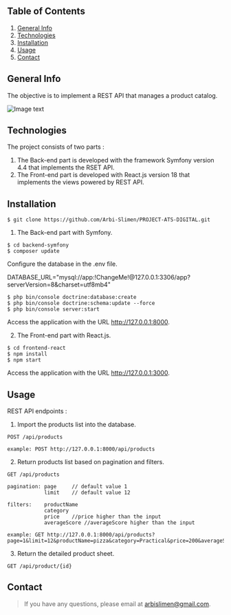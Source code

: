 ## Table of Contents
1. [General Info](#general-info)
2. [Technologies](#technologies)
3. [Installation](#installation)
4. [Usage](#usage)
5. [Contact](#contact)
## General Info
The objective is to implement a REST API that manages a product catalog.

![Image text](https://www.ats-digital.com/wp-content/themes/ats-digital-theme/theme/images/logos/Logo-T.png)

## Technologies
The project consists of two parts :
1. The Back-end part is developed with the framework Symfony version 4.4 that implements the RSET API.
2. The Front-end part is developed with React.js version 18 that implements the views powered by REST API.
## Installation
```
$ git clone https://github.com/Arbi-Slimen/PROJECT-ATS-DIGITAL.git
```
1. The Back-end part with Symfony.
```
$ cd backend-symfony
$ composer update
```
Configure the database in the .env file.

DATABASE_URL="mysql://app:!ChangeMe!@127.0.0.1:3306/app?serverVersion=8&charset=utf8mb4"
```
$ php bin/console doctrine:database:create
$ php bin/console doctrine:schema:update --force
$ php bin/console server:start
```
Access the application with the URL http://127.0.0.1:8000.

2. The Front-end part with React.js.
```
$ cd frontend-react
$ npm install
$ npm start
```
Access the application with the URL http://127.0.0.1:3000.
## Usage
REST API endpoints :
1. Import the products list into the database.
 ```
 POST /api/products
 
 example: POST http://127.0.0.1:8000/api/products
```
2. Return products list based on pagination and filters.
 ```
 GET /api/products
 
 pagination: page     // default value 1 
             limit    // default value 12
             
 filters:    productName
             category
             price    //price higher than the input
             averageScore //averageScore higher than the input
             
example: GET http://127.0.0.1:8000/api/products?page=1&limit=12&productName=pizza&category=Practical&price=200&averageScore=3
```
3. Return the detailed product sheet.
 ```
 GET /api/product/{id}
 ```
## Contact
> If you have any questions, please email at arbislimen@gmail.com.
